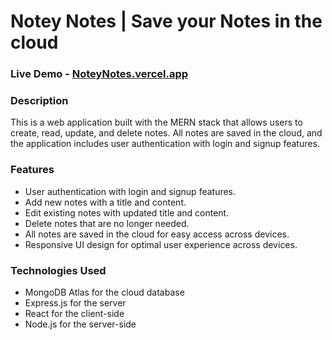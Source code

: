 # Notey Notes | Save your Notes in the cloud

### Live Demo - [NoteyNotes.vercel.app](https://noteynotes.vercel.app)

### Description
This is a web application built with the MERN stack that allows users to create, read, update, and delete notes. All notes are saved in the cloud, and the application includes user authentication with login and signup features.

### Features
- User authentication with login and signup features.
- Add new notes with a title and content.
- Edit existing notes with updated title and content.
- Delete notes that are no longer needed.
- All notes are saved in the cloud for easy access across devices.
- Responsive UI design for optimal user experience across devices.

### Technologies Used
- MongoDB Atlas for the cloud database
- Express.js for the server
- React for the client-side
- Node.js for the server-side
